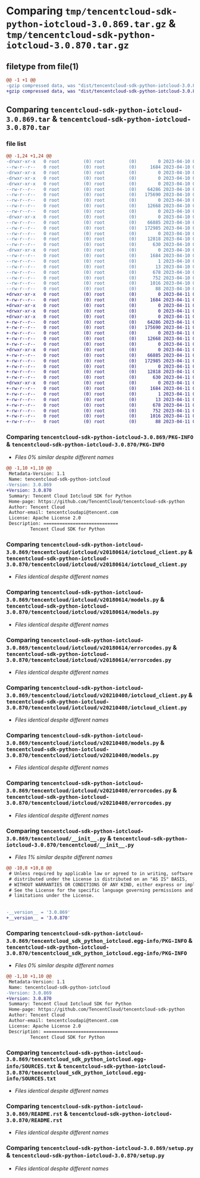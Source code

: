 # Comparing `tmp/tencentcloud-sdk-python-iotcloud-3.0.869.tar.gz` & `tmp/tencentcloud-sdk-python-iotcloud-3.0.870.tar.gz`

## filetype from file(1)

```diff
@@ -1 +1 @@
-gzip compressed data, was "dist/tencentcloud-sdk-python-iotcloud-3.0.869.tar", last modified: Mon Apr 10 03:07:38 2023, max compression
+gzip compressed data, was "dist/tencentcloud-sdk-python-iotcloud-3.0.870.tar", last modified: Tue Apr 11 03:41:06 2023, max compression
```

## Comparing `tencentcloud-sdk-python-iotcloud-3.0.869.tar` & `tencentcloud-sdk-python-iotcloud-3.0.870.tar`

### file list

```diff
@@ -1,24 +1,24 @@
-drwxr-xr-x   0 root         (0) root         (0)        0 2023-04-10 03:07:38.000000 tencentcloud-sdk-python-iotcloud-3.0.869/
--rw-r--r--   0 root         (0) root         (0)     1684 2023-04-10 03:07:38.000000 tencentcloud-sdk-python-iotcloud-3.0.869/PKG-INFO
-drwxr-xr-x   0 root         (0) root         (0)        0 2023-04-10 03:07:38.000000 tencentcloud-sdk-python-iotcloud-3.0.869/tencentcloud/
-drwxr-xr-x   0 root         (0) root         (0)        0 2023-04-10 03:07:38.000000 tencentcloud-sdk-python-iotcloud-3.0.869/tencentcloud/iotcloud/
-drwxr-xr-x   0 root         (0) root         (0)        0 2023-04-10 03:07:38.000000 tencentcloud-sdk-python-iotcloud-3.0.869/tencentcloud/iotcloud/v20180614/
--rw-r--r--   0 root         (0) root         (0)    64286 2023-04-10 03:07:38.000000 tencentcloud-sdk-python-iotcloud-3.0.869/tencentcloud/iotcloud/v20180614/iotcloud_client.py
--rw-r--r--   0 root         (0) root         (0)   175690 2023-04-10 03:07:38.000000 tencentcloud-sdk-python-iotcloud-3.0.869/tencentcloud/iotcloud/v20180614/models.py
--rw-r--r--   0 root         (0) root         (0)        0 2023-04-10 03:07:38.000000 tencentcloud-sdk-python-iotcloud-3.0.869/tencentcloud/iotcloud/v20180614/__init__.py
--rw-r--r--   0 root         (0) root         (0)    12668 2023-04-10 03:07:38.000000 tencentcloud-sdk-python-iotcloud-3.0.869/tencentcloud/iotcloud/v20180614/errorcodes.py
--rw-r--r--   0 root         (0) root         (0)        0 2023-04-10 03:07:38.000000 tencentcloud-sdk-python-iotcloud-3.0.869/tencentcloud/iotcloud/__init__.py
-drwxr-xr-x   0 root         (0) root         (0)        0 2023-04-10 03:07:38.000000 tencentcloud-sdk-python-iotcloud-3.0.869/tencentcloud/iotcloud/v20210408/
--rw-r--r--   0 root         (0) root         (0)    66885 2023-04-10 03:07:38.000000 tencentcloud-sdk-python-iotcloud-3.0.869/tencentcloud/iotcloud/v20210408/iotcloud_client.py
--rw-r--r--   0 root         (0) root         (0)   172985 2023-04-10 03:07:38.000000 tencentcloud-sdk-python-iotcloud-3.0.869/tencentcloud/iotcloud/v20210408/models.py
--rw-r--r--   0 root         (0) root         (0)        0 2023-04-10 03:07:38.000000 tencentcloud-sdk-python-iotcloud-3.0.869/tencentcloud/iotcloud/v20210408/__init__.py
--rw-r--r--   0 root         (0) root         (0)    12818 2023-04-10 03:07:38.000000 tencentcloud-sdk-python-iotcloud-3.0.869/tencentcloud/iotcloud/v20210408/errorcodes.py
--rw-r--r--   0 root         (0) root         (0)      630 2023-04-10 03:07:38.000000 tencentcloud-sdk-python-iotcloud-3.0.869/tencentcloud/__init__.py
-drwxr-xr-x   0 root         (0) root         (0)        0 2023-04-10 03:07:38.000000 tencentcloud-sdk-python-iotcloud-3.0.869/tencentcloud_sdk_python_iotcloud.egg-info/
--rw-r--r--   0 root         (0) root         (0)     1684 2023-04-10 03:07:38.000000 tencentcloud-sdk-python-iotcloud-3.0.869/tencentcloud_sdk_python_iotcloud.egg-info/PKG-INFO
--rw-r--r--   0 root         (0) root         (0)        1 2023-04-10 03:07:38.000000 tencentcloud-sdk-python-iotcloud-3.0.869/tencentcloud_sdk_python_iotcloud.egg-info/dependency_links.txt
--rw-r--r--   0 root         (0) root         (0)       13 2023-04-10 03:07:38.000000 tencentcloud-sdk-python-iotcloud-3.0.869/tencentcloud_sdk_python_iotcloud.egg-info/top_level.txt
--rw-r--r--   0 root         (0) root         (0)      678 2023-04-10 03:07:38.000000 tencentcloud-sdk-python-iotcloud-3.0.869/tencentcloud_sdk_python_iotcloud.egg-info/SOURCES.txt
--rw-r--r--   0 root         (0) root         (0)      752 2023-04-10 03:07:38.000000 tencentcloud-sdk-python-iotcloud-3.0.869/README.rst
--rw-r--r--   0 root         (0) root         (0)     1016 2023-04-10 03:07:38.000000 tencentcloud-sdk-python-iotcloud-3.0.869/setup.py
--rw-r--r--   0 root         (0) root         (0)       88 2023-04-10 03:07:38.000000 tencentcloud-sdk-python-iotcloud-3.0.869/setup.cfg
+drwxr-xr-x   0 root         (0) root         (0)        0 2023-04-11 03:41:06.000000 tencentcloud-sdk-python-iotcloud-3.0.870/
+-rw-r--r--   0 root         (0) root         (0)     1684 2023-04-11 03:41:06.000000 tencentcloud-sdk-python-iotcloud-3.0.870/PKG-INFO
+drwxr-xr-x   0 root         (0) root         (0)        0 2023-04-11 03:41:06.000000 tencentcloud-sdk-python-iotcloud-3.0.870/tencentcloud/
+drwxr-xr-x   0 root         (0) root         (0)        0 2023-04-11 03:41:06.000000 tencentcloud-sdk-python-iotcloud-3.0.870/tencentcloud/iotcloud/
+drwxr-xr-x   0 root         (0) root         (0)        0 2023-04-11 03:41:06.000000 tencentcloud-sdk-python-iotcloud-3.0.870/tencentcloud/iotcloud/v20180614/
+-rw-r--r--   0 root         (0) root         (0)    64286 2023-04-11 03:41:05.000000 tencentcloud-sdk-python-iotcloud-3.0.870/tencentcloud/iotcloud/v20180614/iotcloud_client.py
+-rw-r--r--   0 root         (0) root         (0)   175690 2023-04-11 03:41:05.000000 tencentcloud-sdk-python-iotcloud-3.0.870/tencentcloud/iotcloud/v20180614/models.py
+-rw-r--r--   0 root         (0) root         (0)        0 2023-04-11 03:41:05.000000 tencentcloud-sdk-python-iotcloud-3.0.870/tencentcloud/iotcloud/v20180614/__init__.py
+-rw-r--r--   0 root         (0) root         (0)    12668 2023-04-11 03:41:05.000000 tencentcloud-sdk-python-iotcloud-3.0.870/tencentcloud/iotcloud/v20180614/errorcodes.py
+-rw-r--r--   0 root         (0) root         (0)        0 2023-04-11 03:41:05.000000 tencentcloud-sdk-python-iotcloud-3.0.870/tencentcloud/iotcloud/__init__.py
+drwxr-xr-x   0 root         (0) root         (0)        0 2023-04-11 03:41:06.000000 tencentcloud-sdk-python-iotcloud-3.0.870/tencentcloud/iotcloud/v20210408/
+-rw-r--r--   0 root         (0) root         (0)    66885 2023-04-11 03:41:05.000000 tencentcloud-sdk-python-iotcloud-3.0.870/tencentcloud/iotcloud/v20210408/iotcloud_client.py
+-rw-r--r--   0 root         (0) root         (0)   172985 2023-04-11 03:41:05.000000 tencentcloud-sdk-python-iotcloud-3.0.870/tencentcloud/iotcloud/v20210408/models.py
+-rw-r--r--   0 root         (0) root         (0)        0 2023-04-11 03:41:05.000000 tencentcloud-sdk-python-iotcloud-3.0.870/tencentcloud/iotcloud/v20210408/__init__.py
+-rw-r--r--   0 root         (0) root         (0)    12818 2023-04-11 03:41:05.000000 tencentcloud-sdk-python-iotcloud-3.0.870/tencentcloud/iotcloud/v20210408/errorcodes.py
+-rw-r--r--   0 root         (0) root         (0)      630 2023-04-11 03:41:05.000000 tencentcloud-sdk-python-iotcloud-3.0.870/tencentcloud/__init__.py
+drwxr-xr-x   0 root         (0) root         (0)        0 2023-04-11 03:41:06.000000 tencentcloud-sdk-python-iotcloud-3.0.870/tencentcloud_sdk_python_iotcloud.egg-info/
+-rw-r--r--   0 root         (0) root         (0)     1684 2023-04-11 03:41:06.000000 tencentcloud-sdk-python-iotcloud-3.0.870/tencentcloud_sdk_python_iotcloud.egg-info/PKG-INFO
+-rw-r--r--   0 root         (0) root         (0)        1 2023-04-11 03:41:06.000000 tencentcloud-sdk-python-iotcloud-3.0.870/tencentcloud_sdk_python_iotcloud.egg-info/dependency_links.txt
+-rw-r--r--   0 root         (0) root         (0)       13 2023-04-11 03:41:06.000000 tencentcloud-sdk-python-iotcloud-3.0.870/tencentcloud_sdk_python_iotcloud.egg-info/top_level.txt
+-rw-r--r--   0 root         (0) root         (0)      678 2023-04-11 03:41:06.000000 tencentcloud-sdk-python-iotcloud-3.0.870/tencentcloud_sdk_python_iotcloud.egg-info/SOURCES.txt
+-rw-r--r--   0 root         (0) root         (0)      752 2023-04-11 03:41:05.000000 tencentcloud-sdk-python-iotcloud-3.0.870/README.rst
+-rw-r--r--   0 root         (0) root         (0)     1016 2023-04-11 03:41:05.000000 tencentcloud-sdk-python-iotcloud-3.0.870/setup.py
+-rw-r--r--   0 root         (0) root         (0)       88 2023-04-11 03:41:06.000000 tencentcloud-sdk-python-iotcloud-3.0.870/setup.cfg
```

### Comparing `tencentcloud-sdk-python-iotcloud-3.0.869/PKG-INFO` & `tencentcloud-sdk-python-iotcloud-3.0.870/PKG-INFO`

 * *Files 0% similar despite different names*

```diff
@@ -1,10 +1,10 @@
 Metadata-Version: 1.1
 Name: tencentcloud-sdk-python-iotcloud
-Version: 3.0.869
+Version: 3.0.870
 Summary: Tencent Cloud Iotcloud SDK for Python
 Home-page: https://github.com/TencentCloud/tencentcloud-sdk-python
 Author: Tencent Cloud
 Author-email: tencentcloudapi@tencent.com
 License: Apache License 2.0
 Description: ============================
         Tencent Cloud SDK for Python
```

### Comparing `tencentcloud-sdk-python-iotcloud-3.0.869/tencentcloud/iotcloud/v20180614/iotcloud_client.py` & `tencentcloud-sdk-python-iotcloud-3.0.870/tencentcloud/iotcloud/v20180614/iotcloud_client.py`

 * *Files identical despite different names*

### Comparing `tencentcloud-sdk-python-iotcloud-3.0.869/tencentcloud/iotcloud/v20180614/models.py` & `tencentcloud-sdk-python-iotcloud-3.0.870/tencentcloud/iotcloud/v20180614/models.py`

 * *Files identical despite different names*

### Comparing `tencentcloud-sdk-python-iotcloud-3.0.869/tencentcloud/iotcloud/v20180614/errorcodes.py` & `tencentcloud-sdk-python-iotcloud-3.0.870/tencentcloud/iotcloud/v20180614/errorcodes.py`

 * *Files identical despite different names*

### Comparing `tencentcloud-sdk-python-iotcloud-3.0.869/tencentcloud/iotcloud/v20210408/iotcloud_client.py` & `tencentcloud-sdk-python-iotcloud-3.0.870/tencentcloud/iotcloud/v20210408/iotcloud_client.py`

 * *Files identical despite different names*

### Comparing `tencentcloud-sdk-python-iotcloud-3.0.869/tencentcloud/iotcloud/v20210408/models.py` & `tencentcloud-sdk-python-iotcloud-3.0.870/tencentcloud/iotcloud/v20210408/models.py`

 * *Files identical despite different names*

### Comparing `tencentcloud-sdk-python-iotcloud-3.0.869/tencentcloud/iotcloud/v20210408/errorcodes.py` & `tencentcloud-sdk-python-iotcloud-3.0.870/tencentcloud/iotcloud/v20210408/errorcodes.py`

 * *Files identical despite different names*

### Comparing `tencentcloud-sdk-python-iotcloud-3.0.869/tencentcloud/__init__.py` & `tencentcloud-sdk-python-iotcloud-3.0.870/tencentcloud/__init__.py`

 * *Files 1% similar despite different names*

```diff
@@ -10,8 +10,8 @@
 # Unless required by applicable law or agreed to in writing, software
 # distributed under the License is distributed on an "AS IS" BASIS,
 # WITHOUT WARRANTIES OR CONDITIONS OF ANY KIND, either express or implied.
 # See the License for the specific language governing permissions and
 # limitations under the License.
 
 
-__version__ = '3.0.869'
+__version__ = '3.0.870'
```

### Comparing `tencentcloud-sdk-python-iotcloud-3.0.869/tencentcloud_sdk_python_iotcloud.egg-info/PKG-INFO` & `tencentcloud-sdk-python-iotcloud-3.0.870/tencentcloud_sdk_python_iotcloud.egg-info/PKG-INFO`

 * *Files 0% similar despite different names*

```diff
@@ -1,10 +1,10 @@
 Metadata-Version: 1.1
 Name: tencentcloud-sdk-python-iotcloud
-Version: 3.0.869
+Version: 3.0.870
 Summary: Tencent Cloud Iotcloud SDK for Python
 Home-page: https://github.com/TencentCloud/tencentcloud-sdk-python
 Author: Tencent Cloud
 Author-email: tencentcloudapi@tencent.com
 License: Apache License 2.0
 Description: ============================
         Tencent Cloud SDK for Python
```

### Comparing `tencentcloud-sdk-python-iotcloud-3.0.869/tencentcloud_sdk_python_iotcloud.egg-info/SOURCES.txt` & `tencentcloud-sdk-python-iotcloud-3.0.870/tencentcloud_sdk_python_iotcloud.egg-info/SOURCES.txt`

 * *Files identical despite different names*

### Comparing `tencentcloud-sdk-python-iotcloud-3.0.869/README.rst` & `tencentcloud-sdk-python-iotcloud-3.0.870/README.rst`

 * *Files identical despite different names*

### Comparing `tencentcloud-sdk-python-iotcloud-3.0.869/setup.py` & `tencentcloud-sdk-python-iotcloud-3.0.870/setup.py`

 * *Files identical despite different names*

